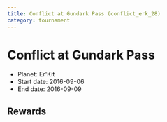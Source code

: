 ```yaml
---
title: Conflict at Gundark Pass (conflict_erk_28)
category: tournament
---
```

# Conflict at Gundark Pass

  * Planet: Er'Kit
  * Start date: 2016-09-06
  * End date: 2016-09-09

## Rewards

